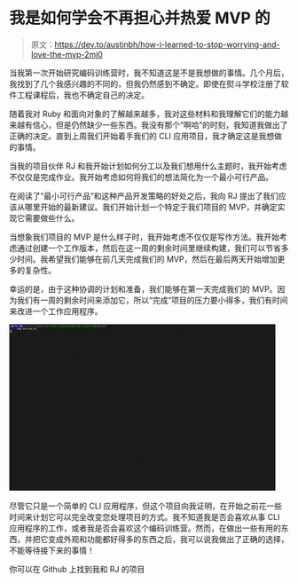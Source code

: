 # 我是如何学会不再担心并热爱 MVP 的

> 原文：<https://dev.to/austinbh/how-i-learned-to-stop-worrying-and-love-the-mvp-2mj0>

当我第一次开始研究编码训练营时，我不知道这是不是我想做的事情。几个月后，我找到了几个我感兴趣的不同的，但我仍然感到不确定。即使在熨斗学校注册了软件工程课程后，我也不确定自己的决定。

随着我对 Ruby 和面向对象的了解越来越多，我对这些材料和我理解它们的能力越来越有信心，但是仍然缺少一些东西。我没有那个“啊哈”的时刻，我知道我做出了正确的决定。直到上周我们开始着手我们的 CLI 应用项目，我才确定这是我想做的事情。

当我的项目伙伴 RJ 和我开始计划如何分工以及我们想用什么主题时，我开始考虑不仅仅是完成作业。我开始考虑如何将我们的想法简化为一个最小可行产品。

在阅读了“最小可行产品”和这种产品开发策略的好处之后，我向 RJ 提出了我们应该从哪里开始的最新建议。我们开始计划一个特定于我们项目的 MVP，并确定实现它需要做些什么。

当想象我们项目的 MVP 是什么样子时，我开始考虑不仅仅是写作方法。我开始考虑通过创建一个工作版本，然后在这一周的剩余时间里继续构建，我们可以节省多少时间。我希望我们能够在前几天完成我们的 MVP，然后在最后两天开始增加更多的复杂性。

幸运的是，由于这种协调的计划和准备，我们能够在第一天完成我们的 MVP。因为我们有一周的剩余时间来添加它，所以“完成”项目的压力要小得多，我们有时间来改进一个工作应用程序。

[![](img/b1bbcd46957c4ae56036b1c3a6f98dde.png)](https://i.giphy.com/media/9rjRwzhpZgt3QAYss5/giphy.gif)

尽管它只是一个简单的 CLI 应用程序，但这个项目向我证明，在开始之前花一些时间来计划它可以完全改变您处理项目的方式。我不知道我是否会喜欢从事 CLI 应用程序的工作，或者我是否会喜欢这个编码训练营。然而，在做出一些有用的东西，并把它变成外观和功能都好得多的东西之后，我可以说我做出了正确的选择，不能等待接下来的事情！

你可以在 Github 上找到我和 RJ 的项目
